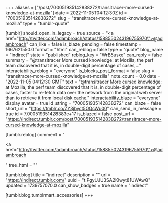 +++
aliases = ["/post/700051935142838272/transitracer-more-cursed-knowledge-at-mozilla"]
date = 2022-11-05T04:12:30Z
id = "700051935142838272"
slug = "transitracer-more-cursed-knowledge-at-mozilla"
type = "tumblr-quote"

[tumblr]
should_open_in_legacy = true
source = "<a href=\"http://twitter.com/adambroach/status/1588550243196755970\">@adambroach</a>"
can_like = false
is_blaze_pending = false
timestamp = 1667621550.0
format = "html"
can_reblog = false
type = "quote"
blog_name = "indirect"
state = "published"
reblog_key = "WrB5usxe"
can_reply = false
summary = "@transitracer More cursed knowledge: at Mozilla, the perf team discovered that it is, in double-digit percentage of cases,..."
interactability_reblog = "everyone"
is_blocks_post_format = false
slug = "transitracer-more-cursed-knowledge-at-mozilla"
note_count = 0.0
date = "2022-11-05 04:12:30 GMT"
text = "@transitracer More cursed knowledge: at Mozilla, the perf team discovered that it is, in double-digit percentage of cases, faster to re-fetch data over the network from the original web server than to retrieve it from local disk cache."
interactability_blaze = "everyone"
display_avatar = true
id_string = "700051935142838272"
can_blaze = false
short_url = "https://tmblr.co/ZY3jbyct5OQcWu00"
can_send_in_message = true
id = 7.000519351428383e+17
is_blazed = false
post_url = "https://indirect.tumblr.com/post/700051935142838272/transitracer-more-cursed-knowledge-at-mozilla"

[tumblr.reblog]
comment = "<p><a href=\"http://twitter.com/adambroach/status/1588550243196755970\">@adambroach</a></p>"
tree_html = ""

[tumblr.blog]
title = "indirect"
description = ""
url = "https://indirect.tumblr.com/"
uuid = "t:PgyUJU3SA2Klwyt81UWAwQ"
updated = 1739757070.0
can_show_badges = true
name = "indirect"

[tumblr.blog.tumblrmart_accessories]
+++
